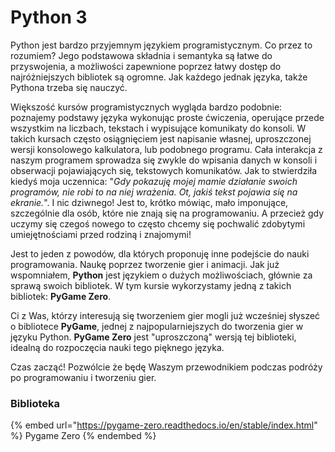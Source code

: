 # Python 3

Python jest bardzo przyjemnym językiem programistycznym. Co przez to rozumiem? Jego podstawowa składnia i semantyka są łatwe do przyswojenia, a możliwości zapewnione poprzez łatwy dostęp do najróżniejszych bibliotek są ogromne. Jak każdego jednak języka, także Pythona trzeba się nauczyć.

Większość kursów programistycznych wygląda bardzo podobnie: poznajemy podstawy języka wykonując proste ćwiczenia, operujące przede wszystkim na liczbach, tekstach i wypisujące komunikaty do konsoli. W takich kursach często osiągnięciem jest napisanie własnej, uproszczonej wersji konsolowego kalkulatora, lub podobnego programu. Cała interakcja z naszym programem sprowadza się zwykle do wpisania danych w konsoli i obserwacji pojawiających się, tekstowych komunikatów. Jak to stwierdziła kiedyś moja uczennica: "_Gdy pokazuję mojej mamie działanie swoich programów, nie robi to na niej wrażenia. Ot, jakiś tekst pojawia się na ekranie._". I nic dziwnego! Jest to, krótko mówiąc, mało imponujące, szczególnie dla osób, które nie znają się na programowaniu. A przecież gdy uczymy się czegoś nowego to często chcemy się pochwalić zdobytymi umiejętnościami przed rodziną i znajomymi!

Jest to jeden z powodów, dla których proponuję inne podejście do nauki programowania. Naukę poprzez tworzenie gier i animacji. Jak już wspomniałem, **Python** jest językiem o dużych możliwościach, głównie za sprawą swoich bibliotek. W tym kursie wykorzystamy jedną z takich bibliotek: **PyGame Zero**.

Ci z Was, którzy interesują się tworzeniem gier mogli już wcześniej słyszeć o bibliotece **PyGame**, jednej z najpopularniejszych do tworzenia gier w języku Python. **PyGame Zero** jest "uproszczoną" wersją tej biblioteki, idealną do rozpoczęcia nauki tego pięknego języka. 

Czas zacząć! Pozwólcie że będę Waszym przewodnikiem podczas podróży po programowaniu i tworzeniu gier.

### Biblioteka

{% embed url="https://pygame-zero.readthedocs.io/en/stable/index.html" %}
Pygame Zero
{% endembed %}

